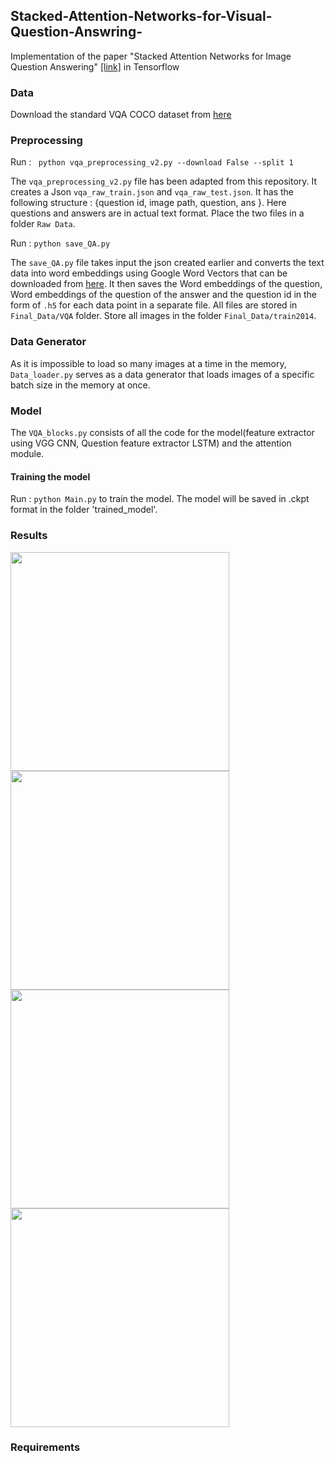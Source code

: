 ## Stacked-Attention-Networks-for-Visual-Question-Answring-
Implementation of the paper "Stacked Attention Networks for Image Question Answering" [[link]](https://arxiv.org/abs/1511.02274) in Tensorflow

### Data 
Download the standard VQA COCO dataset from [here](https://visualqa.org/download.html)


### Preprocessing
Run :
``` python vqa_preprocessing_v2.py --download False --split 1```

The `vqa_preprocessing_v2.py` file has been adapted from this repository. It creates a Json `vqa_raw_train.json` and `vqa_raw_test.json`. It has the following structure : {question id, image path, question, ans }. Here questions and answers are in actual text format. 
Place the two files in a folder `Raw Data`.

Run : 
```python save_QA.py```

The `save_QA.py` file takes input the json created earlier and converts the text data into word embeddings using Google Word Vectors that can be downloaded from [here](https://code.google.com/archive/p/word2vec/). It then saves the Word embeddings of the question, Word embeddings of the question of the answer and the question id in the form of `.h5` for each data point in a separate file. All files are stored in `Final_Data/VQA` folder. Store all images in the folder `Final_Data/train2014`.

### Data Generator

As it is impossible to load so many images at a time in the memory, `Data_loader.py` serves as a data generator that loads images of a specific batch size in the memory at once. 

### Model

The `VQA_blocks.py` consists of all the code for the model(feature extractor using VGG CNN, Question feature extractor LSTM) and the attention module.

#### Training the model 
Run : ```python Main.py``` to train the model. The model will be saved in .ckpt format in the folder 'trained_model'.

### Results

<img src="https://github.com/Neerajj9/Stacked-Attention-Networks-for-Visual-Question-Answring/blob/master/Results/1.png" width="350">

<img src="https://github.com/Neerajj9/Stacked-Attention-Networks-for-Visual-Question-Answring/blob/master/Results/2.png" width="350">

<img src="https://github.com/Neerajj9/Stacked-Attention-Networks-for-Visual-Question-Answring/blob/master/Results/3.png" width="350">

<img src="https://github.com/Neerajj9/Stacked-Attention-Networks-for-Visual-Question-Answring/blob/master/Results/4.png" width="350">



### Requirements
